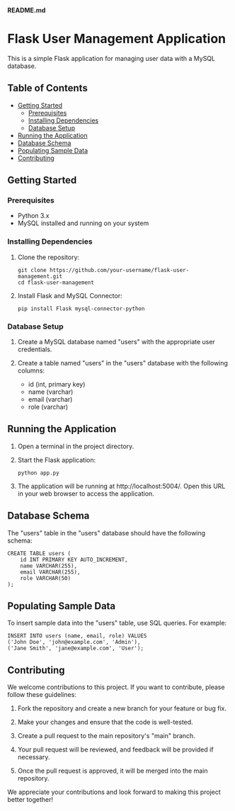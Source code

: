 **README.md**

# Flask User Management Application

This is a simple Flask application for managing user data with a MySQL database.

## Table of Contents
- [Getting Started](#getting-started)
    - [Prerequisites](#prerequisites)
    - [Installing Dependencies](#installing-dependencies)
    - [Database Setup](#database-setup)
- [Running the Application](#running-the-application)
- [Database Schema](#database-schema)
- [Populating Sample Data](#populating-sample-data)
- [Contributing](#contributing)

## Getting Started

### Prerequisites
- Python 3.x
- MySQL installed and running on your system

### Installing Dependencies
1. Clone the repository:
   ```
   git clone https://github.com/your-username/flask-user-management.git
   cd flask-user-management
   ```

2. Install Flask and MySQL Connector:
   ```
   pip install Flask mysql-connector-python
   ```

### Database Setup
1. Create a MySQL database named "users" with the appropriate user credentials.

2. Create a table named "users" in the "users" database with the following columns:
   - id (int, primary key)
   - name (varchar)
   - email (varchar)
   - role (varchar)

## Running the Application
1. Open a terminal in the project directory.

2. Start the Flask application:
   ```
   python app.py
   ```

3. The application will be running at http://localhost:5004/. Open this URL in your web browser to access the application.

## Database Schema

The "users" table in the "users" database should have the following schema:

```
CREATE TABLE users (
    id INT PRIMARY KEY AUTO_INCREMENT,
    name VARCHAR(255),
    email VARCHAR(255),
    role VARCHAR(50)
);
```

## Populating Sample Data

To insert sample data into the "users" table, use SQL queries. For example:

```
INSERT INTO users (name, email, role) VALUES
('John Doe', 'john@example.com', 'Admin'),
('Jane Smith', 'jane@example.com', 'User');
```

## Contributing

We welcome contributions to this project. If you want to contribute, please follow these guidelines:

1. Fork the repository and create a new branch for your feature or bug fix.

2. Make your changes and ensure that the code is well-tested.

3. Create a pull request to the main repository's "main" branch.

4. Your pull request will be reviewed, and feedback will be provided if necessary.

5. Once the pull request is approved, it will be merged into the main repository.

We appreciate your contributions and look forward to making this project better together!
